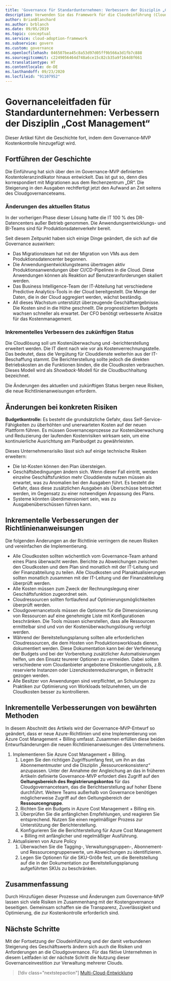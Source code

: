 ```yaml
---
title: 'Governance für Standardunternehmen: Verbessern der Disziplin „Cost Management“'
description: Verwenden Sie das Framework für die Cloudeinführung (Cloud Adoption Framework) für Azure, um zu erfahren, wie Sie einem Minimum Viable Product (MVP) für die Governance Kostenkontrollfunktionen hinzufügen.
author: BrianBlanchard
ms.author: brblanch
ms.date: 09/05/2019
ms.topic: conceptual
ms.service: cloud-adoption-framework
ms.subservice: govern
ms.custom: governance
ms.openlocfilehash: 046507bea45c8a53d97d05ff9b566a3d1fb7c888
ms.sourcegitcommit: c2249056464d748a6ce15c82cb35a9f164d8f661
ms.translationtype: HT
ms.contentlocale: de-DE
ms.lasthandoff: 09/23/2020
ms.locfileid: "91107952"
---
```

# <a name="standard-enterprise-governance-guide-improve-the-cost-management-discipline"></a>Governanceleitfaden für Standardunternehmen: Verbessern der Disziplin „Cost Management“

Dieser Artikel führt die Geschichte fort, indem dem Governance-MVP Kostenkontrolle hinzugefügt wird.

## <a name="advancing-the-narrative"></a>Fortführen der Geschichte

Die Einführung hat sich über den im Governance-MVP definierten Kostentoleranzindikator hinaus entwickelt. Das ist gut so, denn dies korrespondiert mit Migrationen aus dem Rechenzentrum „DR“. Die Steigerung in den Ausgaben rechtfertigt jetzt den Aufwand an Zeit seitens des Cloudgovernanceteams.

### <a name="changes-in-the-current-state"></a>Änderungen des aktuellen Status

In der vorherigen Phase dieser Lösung hatte die IT 100 % des DR-Datencenters außer Betrieb genommen. Die Anwendungsentwicklungs- und BI-Teams sind für Produktionsdatenverkehr bereit.

Seit diesem Zeitpunkt haben sich einige Dinge geändert, die sich auf die Governance auswirken:

- Das Migrationsteam hat mit der Migration von VMs aus dem Produktionsdatencenter begonnen.
- Die Anwendungsentwicklungsteams übertragen aktiv Produktionsanwendungen über CI/CD-Pipelines in die Cloud. Diese Anwendungen können als Reaktion auf Benutzeranforderungen skaliert werden.
- Das Business Intelligence-Team der IT-Abteilung hat verschiedene Predictive Analytics-Tools in der Cloud bereitgestellt. Die Menge der Daten, die in der Cloud aggregiert werden, wächst beständig.
- All dieses Wachstum unterstützt überzeugende Geschäftsergebnisse. Die Kosten sind in die Höhe geschnellt. Die prognostizierten Budgets wachsen schneller als erwartet. Der CFO benötigt verbesserte Ansätze für das Kostenmanagement.

### <a name="incrementally-improve-the-future-state"></a>Inkrementelles Verbessern des zukünftigen Status

Die Cloudlösung soll um Kostenüberwachung und -berichterstellung erweitert werden. Die IT dient nach wie vor als Kostenverrechnungsstelle. Das bedeutet, dass die Vergütung für Clouddienste weiterhin aus der IT-Beschaffung stammt. Die Berichterstellung sollte jedoch die direkten Betriebskosten an die Funktionen binden, die die Cloudkosten verbrauchen. Dieses Modell wird als *Showback*-Modell für die Cloudbuchhaltung bezeichnet.

Die Änderungen des aktuellen und zukünftigen Status bergen neue Risiken, die neue Richtlinienanweisungen erfordern.

## <a name="changes-in-tangible-risks"></a>Änderungen bei konkreten Risiken

**Budgetkontrolle:** Es besteht die grundsätzliche Gefahr, dass Self-Service-Fähigkeiten zu überhöhten und unerwarteten Kosten auf der neuen Plattform führen. Es müssen Governanceprozesse zur Kostenüberwachung und Reduzierung der laufenden Kostenrisiken wirksam sein, um eine kontinuierliche Ausrichtung am Planbudget zu gewährleisten.

Dieses Unternehmensrisiko lässt sich auf einige technische Risiken erweitern:

- Die Ist-Kosten können den Plan übersteigen.
- Geschäftsbedingungen ändern sich. Wenn dieser Fall eintritt, werden einzelne Geschäftsfunktion mehr Clouddienste nutzen müssen als erwartet, was zu Anomalien bei den Ausgaben führt. Es besteht die Gefahr, dass diese zusätzlichen Ausgaben als Überschüsse betrachtet werden, im Gegensatz zu einer notwendigen Anpassung des Plans.
- Systeme könnten überdimensioniert sein, was zu Ausgabenüberschüssen führen kann.

## <a name="incremental-improvement-of-the-policy-statements"></a>Inkrementelle Verbesserungen der Richtlinienanweisungen

Die folgenden Änderungen an der Richtlinie verringern die neuen Risiken und vereinfachen die Implementierung.

- Alle Cloudkosten sollten wöchentlich vom Governance-Team anhand eines Plans überwacht werden. Berichte zu Abweichungen zwischen den Cloudkosten und dem Plan sind monatlich mit der IT-Leitung und der Finanzabteilung zu teilen. Alle Cloudkosten und Planaktualisierungen sollten monatlich zusammen mit der IT-Leitung und der Finanzabteilung überprüft werden.
- Alle Kosten müssen zum Zweck der Rechnungslegung einer Geschäftsfunktion zugeordnet sein.
- Cloudressourcen sollten fortlaufend auf Optimierungsmöglichkeiten überprüft werden.
- Cloudgovernancetools müssen die Optionen für die Dimensionierung von Ressourcen auf eine genehmigte Liste mit Konfigurationen beschränken. Die Tools müssen sicherstellen, dass alle Ressourcen ermittelbar sind und von der Kostenüberwachungslösung verfolgt werden.
- Während der Bereitstellungsplanung sollten alle erforderlichen Cloudressourcen, die dem Hosten von Produktionsworkloads dienen, dokumentiert werden. Diese Dokumentation kann bei der Verfeinerung der Budgets und bei der Vorbereitung zusätzlicher Automatisierungen helfen, um den Einsatz teurerer Optionen zu vermeiden. Dabei sollten verschiedene vom Cloudanbieter angebotene Diskontierungstools, z.B. reservierte Instanzen oder Lizenzkostenreduzierungen, in Betracht gezogen werden.
- Alle Besitzer von Anwendungen sind verpflichtet, an Schulungen zu Praktiken zur Optimierung von Workloads teilzunehmen, um die Cloudkosten besser zu kontrollieren.

## <a name="incremental-improvement-of-best-practices"></a>Inkrementelle Verbesserungen von bewährten Methoden

In diesem Abschnitt des Artikels wird der Governance-MVP-Entwurf so geändert, dass er neue Azure-Richtlinien und eine Implementierung von Azure Cost Management + Billing umfasst. Zusammen erfüllen diese beiden Entwurfsänderungen die neuen Richtlinienanweisungen des Unternehmens.

1. Implementieren Sie Azure Cost Management + Billing.
    1. Legen Sie den richtigen Zugriffsumfang fest, um ihn an das Abonnementmuster und die Disziplin „Ressourcenkonsistenz“ anzupassen. Unter der Annahme der Angleichung an das in früheren Artikeln definierte Governance-MVP erfordert dies Zugriff auf den **Geltungsbereich des Registrierungskontos** für das Cloudgovernanceteam, das die Berichtserstellung auf hoher Ebene durchführt. Weitere Teams außerhalb von Governance benötigen möglicherweise Zugriff auf den Geltungsbereich der **Ressourcengruppe**.
    1. Richten Sie ein Budgets in Azure Cost Management + Billing ein.
    1. Überprüfen Sie die anfänglichen Empfehlungen, und reagieren Sie entsprechend. Nutzen Sie einen regelmäßiger Prozess zur Unterstützung der Berichterstellung.
    1. Konfigurieren Sie die Berichterstellung für Azure Cost Management + Billing mit anfänglicher und regelmäßiger Ausführung.
2. Aktualisieren von Azure Policy
    1. Überwachen Sie die Tagging-, Verwaltungsgruppen-, Abonnement- und Ressourcengruppenwerte, um Abweichungen zu identifizieren.
    1. Legen Sie Optionen für die SKU-Größe fest, um die Bereitstellung auf die in der Dokumentation zur Bereitstellungsplanung aufgeführten SKUs zu beschränken.

## <a name="conclusion"></a>Zusammenfassung

Durch Hinzufügen dieser Prozesse und Änderungen zum Governance-MVP lassen sich viele Risiken im Zusammenhang mit der Kostengovernance beseitigen. Gemeinsam schaffen sie die Transparenz, Zuverlässigkeit und Optimierung, die zur Kostenkontrolle erforderlich sind.

## <a name="next-steps"></a>Nächste Schritte

Mit der Fortsetzung der Cloudeinführung und der damit verbundenen Steigerung des Geschäftswerts ändern sich auch die Risiken und Anforderungen an die Cloudgovernance. Für das fiktive Unternehmen in diesem Leitfaden ist der nächste Schritt die Nutzung dieser Governanceinvestition zur Verwaltung mehrerer Clouds.

> [!div class="nextstepaction"]
> [Multi-Cloud-Entwicklung](./multicloud-improvement.md)
